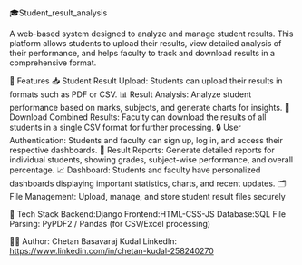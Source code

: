 🎓Student_result_analysis

A web-based system designed to analyze and manage student results. This platform allows students to upload their results, view detailed analysis of their performance, and helps faculty to track and download results in a comprehensive format.

🚀 Features
📥 Student Result Upload: Students can upload their results in formats such as PDF or CSV.
📊 Result Analysis: Analyze student performance based on marks, subjects, and generate charts for insights.
📑 Download Combined Results: Faculty can download the results of all students in a single CSV format for further processing.
🔒 User Authentication: Students and faculty can sign up, log in, and access their respective dashboards.
📝 Result Reports: Generate detailed reports for individual students, showing grades, subject-wise performance, and overall percentage.
📈 Dashboard: Students and faculty have personalized dashboards displaying important statistics, charts, and recent updates.
🗂️ File Management: Upload, manage, and store student result files securely

🧰 Tech Stack
Backend:Django
Frontend:HTML-CSS-JS
Database:SQL
File Parsing: PyPDF2 / Pandas (for CSV/Excel processing)

🧑‍💻 Author:
Chetan Basavaraj Kudal
LinkedIn: https://www.linkedin.com/in/chetan-kudal-258240270

